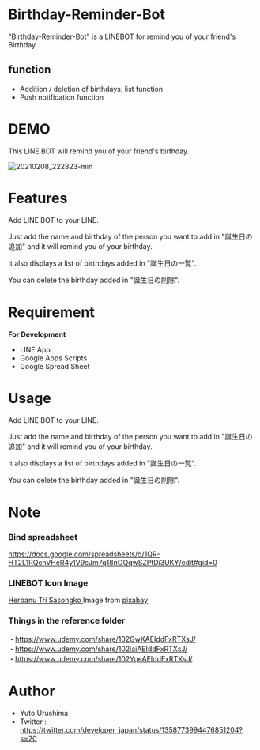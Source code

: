 # Birthday-Reminder-Bot

"Birthday-Reminder-Bot" is a LINEBOT for remind you of your friend's Birthday.

## function
- Addition / deletion of birthdays, list function
- Push notification function

# DEMO

This LINE BOT will remind you of your friend's birthday.

![20210208_222823-min](https://user-images.githubusercontent.com/56684832/129435543-67d1e23c-57b5-4be9-a3ab-7a4896f045e6.gif)

# Features

Add LINE BOT to your LINE.

Just add the name and birthday of the person you want to add in "誕生日の追加" and it will remind you of your birthday.

It also displays a list of birthdays added in "誕生日の一覧".

You can delete the birthday added in "誕生日の削除".

# Requirement

**For Development**
- LINE App
- Google Apps Scripts
- Google Spread Sheet

# Usage

Add LINE BOT to your LINE.

Just add the name and birthday of the person you want to add in "誕生日の追加" and it will remind you of your birthday.

It also displays a list of birthdays added in "誕生日の一覧".

You can delete the birthday added in "誕生日の削除".

# Note

### Bind spreadsheet<br/>
https://docs.google.com/spreadsheets/d/1QR-HT2L1RQenVHeR4y1V9cJm7q18nOQqwSZPtDi3UKY/edit#gid=0

### LINEBOT Icon Image
<a href="https://pixabay.com/ja/users/herbanu-2323111/?utm_source=link-attribution&amp;utm_medium=referral&amp;utm_campaign=image&amp;utm_content=3148707"> Herbanu Tri Sasongko </a> Image from <a href = "https://pixabay.com/ja/?utm_source=link-attribution&amp;utm_medium=referral&amp;utm_campaign=image&amp;utm_content=3148707"> pixabay </a>

### Things in the reference folder
・https://www.udemy.com/share/102GwKAEIddFxRTXsJ/  
・https://www.udemy.com/share/102iaiAEIddFxRTXsJ/  
・https://www.udemy.com/share/102YqeAEIddFxRTXsJ/

# Author

* Yuto Urushima
* Twitter : https://twitter.com/developer_japan/status/1358773994476851204?s=20

